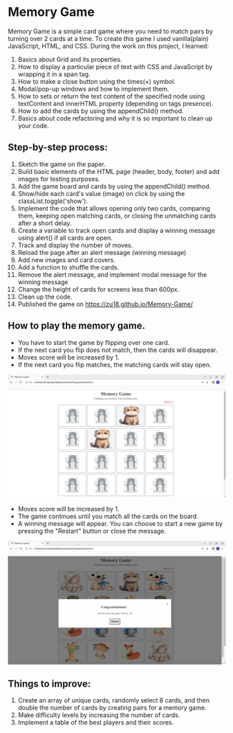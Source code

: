# Memory Game
Memory Game is a simple card game where you need to match pairs by turning over 2 cards at a time. 
To create this game I used vanilla(plain) JavaScript, HTML, and CSS. During the work on this project, I learned:

1. Basics about Grid and its properties.
2. How to display a particular piece of text with CSS and JavaScript by wrapping it in a span tag.
3. How to make a close button using the times(&times;) symbol.
4. Modal/pop-up windows and how to implement them.
5. How to sets or return the text content of the specified node using textContent and innerHTML property (depending on tags presence). 
6. How to add the cards by using the appendChild() method.
7. Basics about code refactoring and why it is so important to clean up your code.

## Step-by-step process:

1. Sketch the game on the paper.
2. Build basic elements of the HTML page (header, body, footer) and add images for testing purposes.
3. Add the game board and cards by using the appendChild() method.
4. Show/hide each card's value (image) on click by using the classList.toggle('show').
5. Implement the code that allows opening only two cards, comparing them, keeping open matching cards, or closing the unmatching cards after a short delay.
6. Create a variable to track open cards and display a winning message using alert() if all cards are open.
7. Track and display the number of moves.
8. Reload the page after an alert message (winning message) 
9. Add new images and card covers.
10. Add a function to shuffle the cards. 
11. Remove the alert message, and implement modal message for the winning message 
12. Change the height of cards for screens less than 600px.
13. Clean up the code.
14. Published the game on https://zu18.github.io/Memory-Game/


## How to play the memory game. 
- You have to start the game by flipping over one card.
- If the next card you flip does not match, then the cards 
will disappear.
- Moves score will be increased by 1.
- If the next card you flip matches, the matching cards will stay open.

![Matched cards](<screenshoots/Matched cards.png>)
- Moves score will be increased by 1.
- The game continues until you match all the cards on the board.
- A winning message will appear. You can choose to start a new game by pressing the "Restart" button or close the message.

![Winning message](<screenshoots/Winning message.png>)

## Things to improve:
1. Create an array of unique cards, randomly select 8 cards, and then double the number of cards by creating pairs for a memory game. 
2. Make difficulty levels by increasing the number of cards.
3. Implement a table of the best players and their scores.








